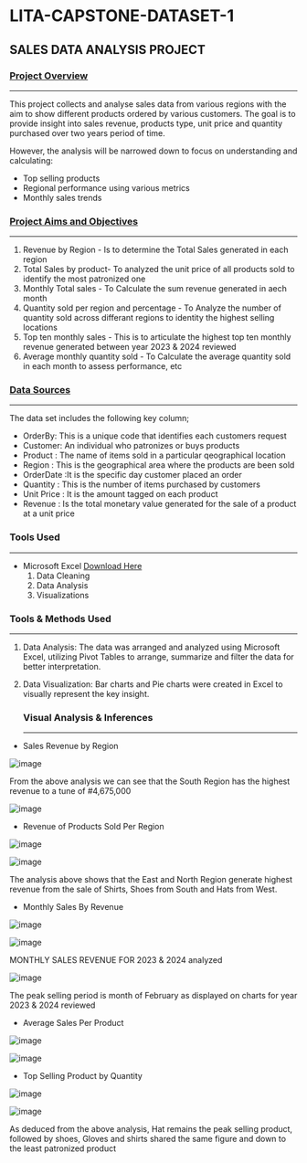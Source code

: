 # LITA-CAPSTONE-DATASET-1

## SALES DATA ANALYSIS PROJECT


### [Project Overview](#project-overview)
---

This project collects and analyse sales data from various regions with the aim to show different products ordered by various customers.
The goal is to provide insight into sales revenue, products type, unit price and quantity purchased over two years period of time.

However, the analysis will be narrowed down to focus on understanding and calculating:

- Top selling products
- Regional performance using various metrics
- Monthly sales trends

### [Project Aims and Objectives](#projectaimsand-objectives)
---

1. Revenue by Region - Is to determine the Total Sales generated in each region
2. Total Sales by product- To analyzed the unit price of all products sold to identify the most patronized one
3. Monthly Total sales - To Calculate the sum revenue generated in aech month
4. Quantity sold per region and percentage - To Analyze the number of quantity sold across differant regions to identity the highest selling locations
5. Top ten monthly sales - This is to articulate the highest top ten monthly revenue generated between year 2023 & 2024 reviewed
6. Average monthly quantity sold - To Calculate the average quantity sold in each month to assess performance, etc

### [Data Sources](#Data-Sources)
 ---
 
 The data set includes the following key column;
 
- OrderBy: This is a unique code that identifies each customers request
-  Customer: An individual who patronizes or buys products
-  Product : The name of items sold in a particular qeographical location
-  Region :  This is the geographical area where the products are been sold
-  OrderDate :It is the specific day customer placed an order
-  Quantity : This is the number of items purchased by customers
-  Unit Price : It is the amount tagged on each product
-  Revenue : Is the total monetary value generated for the sale of a product at a unit price

### Tools Used
---

- Microsoft Excel [Download Here](https://www.microsoft.com)
  1. Data Cleaning
  2. Data Analysis
  3. Visualizations
  
 ### Tools & Methods Used
 ---

  1. Data Analysis: The data was arranged and analyzed using Microsoft Excel, utilizing Pivot Tables to arrange, summarize and filter the data for better interpretation.
  2. Data Visualization: Bar charts and Pie charts were created in Excel to visually represent the key insight.


     ### Visual Analysis & Inferences
     ---

 - Sales Revenue by Region



![image](https://github.com/user-attachments/assets/9dee7052-d061-4f05-a0d2-da2667c4f22a)



From the above analysis we can see that the South Region has the highest revenue to a tune of #4,675,000  


  
  ![image](https://github.com/user-attachments/assets/86018c3b-2f43-4226-a8fe-00cd7d049f0a)







- Revenue of Products Sold Per Region



 
![image](https://github.com/user-attachments/assets/56504f41-e3d8-42aa-8573-a3959fc6de9e)





![image](https://github.com/user-attachments/assets/23ee496f-b1b4-4fea-a053-983e17a3e038)



The analysis above shows that the East and North Region generate highest revenue from the sale of Shirts, Shoes from South and Hats from West.  


- Monthly Sales By Revenue 



![image](https://github.com/user-attachments/assets/83410df9-9b64-45c5-9446-4ee18e120ff1)





![image](https://github.com/user-attachments/assets/3e5d49cc-e524-49b4-a810-c0d37477d577)




MONTHLY SALES REVENUE FOR 2023 & 2024 analyzed

 
![image](https://github.com/user-attachments/assets/49557263-cf0c-45db-90f5-1080895fff5c)




The peak selling period is month of February as displayed on charts for year 2023 & 2024 reviewed

- Average Sales Per Product



![image](https://github.com/user-attachments/assets/029d1419-46c5-4a4f-bce4-11c5d6a20cfc)




  ![image](https://github.com/user-attachments/assets/16a50ea5-bcb8-4412-940c-9084aba404b3)



- Top Selling Product by Quantity


![image](https://github.com/user-attachments/assets/f2488f30-40ac-48bd-bbff-a0b12efc213e)


![image](https://github.com/user-attachments/assets/754a8919-0f11-4b46-8fbb-4ed39136171d)

As deduced from the above analysis, Hat remains the peak selling product, followed by shoes, Gloves and shirts shared the same figure and down to the least patronized product


  ### 

  ```` SQL

